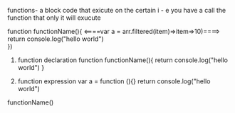 functions- a block code that exicute on the certain i - e you have a call the function that only it will exucute

function functionName(){
 <====var a = arr.filtered(item)=>item=>10)====>
 return console.log("hello world")   
})

<!-- types of function -->

1. function declaration
function functionName(){
return console.log("hello world")
}


2. function expression
var a = function (){}
return console.log("hello world")


<!--------function calling OR Invok-------> 

functionName()
